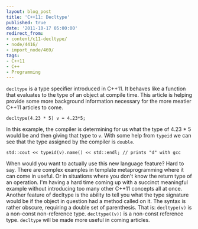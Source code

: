 ```yaml
---
layout: blog_post
title: 'C++11: Decltype'
published: true
date: '2011-10-17 05:00:00'
redirect_from:
- content/c11-decltype/
- node/4416/
- import_node/469/
tags:
- C++11
- C++
- Programming
---
```


`decltype` is a type specifier introduced in C++11. It behaves like a function that evaluates to the type of an object at compile time. This article is helping provide some more background information necessary for the more meatier C++11 articles to come.

    decltype(4.23 * 5) v = 4.23*5;

In this example, the compiler is determining for us what the type of 4.23 \* 5 would be and then giving that type to `v`. With some help from `typeid` we can see that the type assigned by the compiler is `double`.

    std::cout << typeid(v).name() << std::endl; // prints "d" with gcc

When would you want to actually use this new language feature? Hard to say. There are complex examples in template metaprogramming where it can come in useful. Or in situations where you don't know the return type of an operation. I'm having a hard time coming up with a succinct meaningful example without introducing too many other C++11 concepts all at once. Another feature of decltype is the ability to tell you what the type signature would be if the object in question had a method called on it. The syntax is rather obscure, requiring a double set of parenthesis. That is: `decltype(v)` is a non-const non-reference type. `decltype((v))` is a non-const reference type. `decltype` will be made more useful in coming articles.
